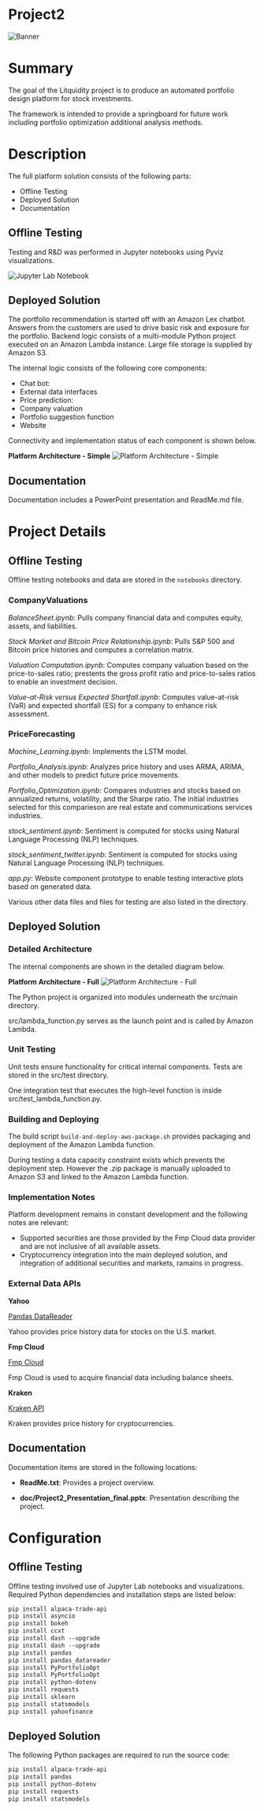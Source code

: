 # **Project2**

![Banner](doc/images/Banner.png)

# **Summary**

The goal of the Litquidity project is to produce an automated portfolio design platform for stock investments.

The framework is intended to provide a springboard for future work including portfolio optimization additional analysis methods.

# **Description**

The full platform solution consists of the following parts:

* Offline Testing
* Deployed Solution
* Documentation

## **Offline Testing**

Testing and R&D was performed in Jupyter notebooks using Pyviz visualizations.

![Jupyter Lab Notebook](doc/images/Notebook.png)

## **Deployed Solution**

The portfolio recommendation is started off with an Amazon Lex chatbot. Answers from the customers are used to drive basic risk and exposure for the portfolio. Backend logic consists of a multi-module Python project executed on an Amazon Lambda instance. Large file storage is supplied by Amazon S3.

The internal logic consists of the following core components:

- Chat bot: 
- External data interfaces
- Price prediction: 
- Company valuation
- Portfolio suggestion function
- Website

Connectivity and implementation status of each component is shown below.

**Platform Architecture - Simple**
![Platform Architecture - Simple](doc/images/PlatformArchitecture_Simple.png)

## **Documentation**

Documentation includes a PowerPoint presentation and ReadMe.md file.

# **Project Details**

## **Offline Testing**

Offline testing notebooks and data are stored in the `notebooks` directory.

### **CompanyValuations**

*BalanceSheet.ipynb*: Pulls company financial data and computes equity, assets, and liabilities.

*Stock Market and Bitcoin Price Relationship.ipynb*: Pulls S&P 500 and Bitcoin price histories and computes a correlation matrix.

*Valuation Computation.ipynb*: Computes company valuation based on the price-to-sales ratio; prestents the gross profit ratio and price-to-sales ratios to enable an investment decision.

*Value-at-Risk versus Expected Shortfall.ipynb*: Computes value-at-risk (VaR) and expected shortfall (ES) for a company to enhance risk assessment.

### **PriceForecasting**

*Machine_Learning.ipynb*: Implements the LSTM model.

*Portfolio_Analysis.ipynb*: Analyzes price history and uses ARMA, ARIMA, and other models to predict future price movements.

*Portfolio_Optimization.ipynb*: Compares industries and stocks based on annualized returns, volatility, and the Sharpe ratio. The initial industries selected for this comparieson are real estate and communications services industries.

*stock_sentiment.ipynb*: Sentiment is computed for stocks using Natural Language Processing (NLP) techniques.

*stock_sentiment_twitter.ipynb*: Sentiment is computed for stocks using Natural Language Processing (NLP) techniques.

*app.py*: Website component prototype to enable testing interactive plots based on generated data.

Various other data files and files for testing are also listed in the directory.

## **Deployed Solution**

### **Detailed Architecture**

The internal components are shown in the detailed diagram below.

**Platform Architecture - Full**
![Platform Architecture - Full](doc/images/PlatformArchitecture_Full.png)

The Python project is organized into modules underneath the src/main directory.

src/lambda_function.py serves as the launch point and is called by Amazon Lambda.

### **Unit Testing**

Unit tests ensure functionality for critical internal components. Tests are stored in the src/test directory.

One integration test that executes the high-level function is inside src/test_lambda_function.py.

### **Building and Deploying**

The build script `build-and-deploy-aws-package.sh` provides packaging and deployment of the Amazon Lambda function.

During testing a data capacity constraint exists which prevents the deployment step. However the .zip package is manually uploaded to Amazon S3 and linked to the Amazon Lambda function.

### **Implementation Notes**

Platform development remains in constant development and the following notes are relevant:

* Supported securities are those provided by the Fmp Cloud data provider and are not inclusive of all available assets.
* Cryptocurrency integration into the main deployed solution, and integration of additional securities and markets, ramains in progress.

### **External Data APIs**

**Yahoo**

[Pandas DataReader](https://pandas-datareader.readthedocs.io/en/latest/#)

Yahoo provides price history data for stocks on the U.S. market.

**Fmp Cloud**

[Fmp Cloud](https://fmpcloud.io/documentation)

Fmp Cloud is used to acquire financial data including balance sheets.

**Kraken**

[Kraken API](https://www.kraken.com/en-us/features/api)

Kraken provides price history for cryptocurrencies.

## **Documentation**

Documentation items are stored in the following locations:

* **ReadMe.txt**: Provides a project overview.

* **doc/Project2_Presentation_final.pptx**: Presentation describing the project.

# **Configuration**

## **Offline Testing**

Offline testing involved use of Jupyter Lab notebooks and visualizations. Required Python dependencies and installation steps are listed below:

```bash
pip install alpaca-trade-api
pip install asyncio
pip install bokeh
pip install ccxt
pip install dash --upgrade
pip install dash --upgrade
pip install pandas
pip install pandas_datareader
pip install PyPortfolioOpt
pip install PyPortfolioOpt
pip install python-dotenv
pip install requests
pip install sklearn
pip install statsmodels
pip install yahoofinance
```

## **Deployed Solution**

The following Python packages are required to run the source code:

```bash
pip install alpaca-trade-api
pip install pandas
pip install python-dotenv
pip install requests
pip install statsmodels
```
